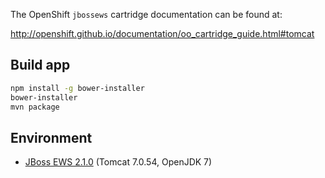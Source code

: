 The OpenShift `jbossews` cartridge documentation can be found at:

http://openshift.github.io/documentation/oo_cartridge_guide.html#tomcat

## Build app

```bash
npm install -g bower-installer
bower-installer
mvn package
```

## Environment

- [JBoss EWS 2.1.0](https://access.redhat.com/articles/111723) (Tomcat 7.0.54, OpenJDK 7)